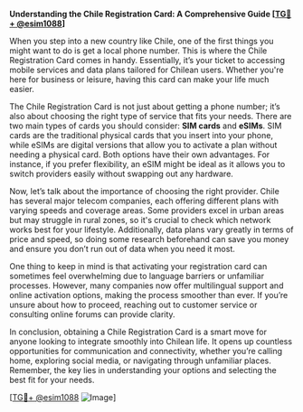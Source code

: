 **Understanding the Chile Registration Card: A Comprehensive Guide [[TG💪+ @esim1088](https://t.me/s/esim1088)]**

When you step into a new country like Chile, one of the first things you might want to do is get a local phone number. This is where the Chile Registration Card comes in handy. Essentially, it’s your ticket to accessing mobile services and data plans tailored for Chilean users. Whether you're here for business or leisure, having this card can make your life much easier.

The Chile Registration Card is not just about getting a phone number; it’s also about choosing the right type of service that fits your needs. There are two main types of cards you should consider: **SIM cards** and **eSIMs**. SIM cards are the traditional physical cards that you insert into your phone, while eSIMs are digital versions that allow you to activate a plan without needing a physical card. Both options have their own advantages. For instance, if you prefer flexibility, an eSIM might be ideal as it allows you to switch providers easily without swapping out any hardware.

Now, let’s talk about the importance of choosing the right provider. Chile has several major telecom companies, each offering different plans with varying speeds and coverage areas. Some providers excel in urban areas but may struggle in rural zones, so it's crucial to check which network works best for your lifestyle. Additionally, data plans vary greatly in terms of price and speed, so doing some research beforehand can save you money and ensure you don’t run out of data when you need it most.

One thing to keep in mind is that activating your registration card can sometimes feel overwhelming due to language barriers or unfamiliar processes. However, many companies now offer multilingual support and online activation options, making the process smoother than ever. If you’re unsure about how to proceed, reaching out to customer service or consulting online forums can provide clarity.

In conclusion, obtaining a Chile Registration Card is a smart move for anyone looking to integrate smoothly into Chilean life. It opens up countless opportunities for communication and connectivity, whether you’re calling home, exploring social media, or navigating through unfamiliar places. Remember, the key lies in understanding your options and selecting the best fit for your needs.

[[TG💪+ @esim1088](https://t.me/s/esim1088) ![Image](https://i.postimg.cc/Y0z9fWf4/image.png)]